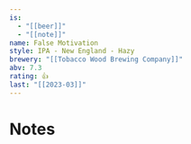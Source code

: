 ```yaml
---
is:
  - "[[beer]]"
  - "[[note]]"
name: False Motivation
style: IPA - New England - Hazy
brewery: "[[Tobacco Wood Brewing Company]]"
abv: 7.3
rating: 👍
last: "[[2023-03]]"
---
```

# Notes

